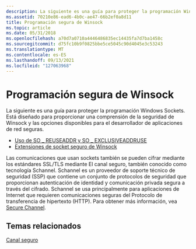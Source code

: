 ```yaml
---
description: La siguiente es una guía para proteger la programación Windows Sockets.
ms.assetid: 70210e86-ead6-4b0c-ae47-66b2ef0a8d11
title: Programación segura de Winsock
ms.topic: article
ms.date: 05/31/2018
ms.openlocfilehash: a70d7a0710a4446486835ec14435fa7d7ba1458c
ms.sourcegitcommit: d75fc10b9f0825bbe5ce5045c90d4045e3c53243
ms.translationtype: MT
ms.contentlocale: es-ES
ms.lasthandoff: 09/13/2021
ms.locfileid: "127063968"
---
```

# <a name="secure-winsock-programming"></a>Programación segura de Winsock

La siguiente es una guía para proteger la programación Windows Sockets. Está diseñado para proporcionar una comprensión de la seguridad de Winsock y las opciones disponibles para el desarrollador de aplicaciones de red seguras.

-   [Uso de SO \_ REUSEADDR y SO \_ EXCLUSIVEADDRUSE](using-so-reuseaddr-and-so-exclusiveaddruse.md)
-   [Extensiones de socket seguro de Winsock](winsock-secure-socket-extensions.md)

Las comunicaciones que usan sockets también se pueden cifrar mediante los estándares SSL/TLS mediante El canal seguro, también conocido como tecnología Schannel. Schannel es un proveedor de soporte técnico de seguridad (SSP) que contiene un conjunto de protocolos de seguridad que proporcionan autenticación de identidad y comunicación privada segura a través del cifrado. Schannel se usa principalmente para aplicaciones de Internet que requieren comunicaciones seguras del Protocolo de transferencia de hipertexto (HTTP). Para obtener más información, vea [Secure Channel](../secauthn/secure-channel.md).

## <a name="related-topics"></a>Temas relacionados

<dl> <dt>

[Canal seguro](../secauthn/secure-channel.md)
</dt> </dl>

 

 
